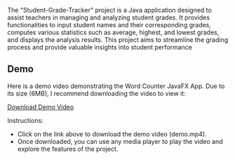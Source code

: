 The "Student-Grade-Tracker" project is a Java application designed to assist teachers in managing and analyzing student grades. It provides functionalities to input student names and their corresponding grades, computes various statistics such as average, highest, and lowest grades, and displays the analysis results. This project aims to streamline the grading process and provide valuable insights into student performance
## Demo

Here is a demo video demonstrating the Word Counter JavaFX App. Due to its size (6MB), I recommend downloading the video to view it:

[Download Demo Video](https://github.com/oussama-zbair/CodeAlpha_Student_Grade_Tracker/blob/main/demo/demo.mp4 "Download Demo Video")

Instructions:

- Click on the link above to download the demo video (demo.mp4).
- Once downloaded, you can use any media player to play the video and explore the features of the project.
